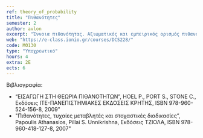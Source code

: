 ```yaml
---
ref: theory_of_probability
title: "Πιθανότητες"
semester: 2
author: avlon
excerpt: "Έννοια πιθανότητας. Αξιωματικός και εμπειρικός ορισμός πιθανότητας. Χώροι πιθανότητας. Δεσμευμένη πιθανότητα και ανεξαρτησία. Συνδυαστική ανάλυση. Έννοια τυχαίας μεταβλητής. Μονοδιάστατες κατανομές. Συναρτήσεις τυχαίας μεταβλητής. Μέση τιμή, ροπές, διασπορά, συντελεστής συσχέτισης, συναρτήσεις συσχέτισης. Πολυδιάστατες κατανομές. Νόμος του Bayes. Κεντρικό Οριακό θεώρημα. Ροπογεννήτριες και χαρακτηριστικές συναρτήσεις. Τυχαίοι περίπατοι. Στοχαστικές διεργασίες. Στάσιμες και εργοδικές στοχαστικές διεργασίες. Master Equation, Εξίσωση Langevin, Εξίσωση Fokker-Planck, Αλυσίδες Markov."
web: "https://e-class.ionio.gr/courses/DCS228/"
code: ΜΘ130
type: "Υποχρεωτικό"
hours: 4
extra: 2Ε
ects: 6
---
```



Βιβλιογραφία: 
  - “ΕΙΣΑΓΩΓΗ ΣΤΗ ΘΕΩΡΙΑ ΠΙΘΑΝΟΤΗΤΩΝ”, HOEL P., PORT S., STONE C., Εκδόσεις ΙΤΕ-ΠΑΝΕΠΙΣΤΗΜΙΑΚΕΣ ΕΚΔΟΣΕΙΣ ΚΡΗΤΗΣ, ISBN 978-960-524-156-8, 2009"
  - "Πιθανότητες, τυχαίες μεταβλητές και στοχαστικές διαδικασίες”, Papoulis Athanasios, Pillai S. Unnikrishna, Εκδόσεις ΤΖΙΟΛΑ, ISBN 978-960-418-127-8, 2007"


